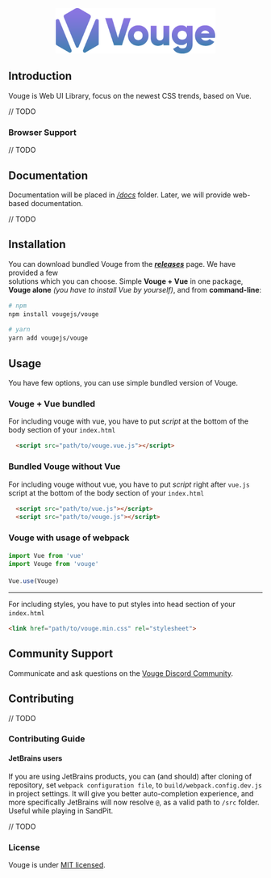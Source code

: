 <p align="center">
  <a href="https://github.com/VougeJS/Vouge">
    <img src="docs/assets/vouge-logo.png" height="90" alt="Vouge Logo">
  </a>
</p>

## Introduction

Vouge is Web UI Library, focus on the newest CSS trends, based on Vue.

// TODO

### Browser Support

// TODO

## Documentation

Documentation will be placed in [*/docs*](./docs) folder. Later, we will provide web-based documentation.

// TODO


## Installation

You can download bundled Vouge from the [***releases***](https://github.com/VougeJS/Vouge/releases) page. We have provided a few  
solutions which you can choose. Simple **Vouge + Vue** in one package, **Vouge alone** *(you have to install Vue by yourself)*, and from **command-line**:

``` bash
# npm
npm install vougejs/vouge
```

``` bash
# yarn
yarn add vougejs/vouge
```

## Usage

You have few options, you can use simple bundled version of Vouge.

### Vouge + Vue bundled

For including vouge with vue, you have to put *script* at the bottom of the body section of your `index.html`
```html
  <script src="path/to/vouge.vue.js"></script>
```

### Bundled Vouge without Vue
For including vouge without vue, you have to put *script* right after `vue.js` script at the bottom of the body section of your `index.html`
```html
  <script src="path/to/vue.js"></script>
  <script src="path/to/vouge.js"></script>
```

### Vouge with usage of webpack
```javascript
import Vue from 'vue'
import Vouge from 'vouge'

Vue.use(Vouge)
```

---

For including styles, you have to put styles into head section of your `index.html`
```html
<link href="path/to/vouge.min.css" rel="stylesheet">
```

## Community Support

Communicate and ask questions on the [Vouge Discord Community](https://discord.gg/qbqxa8t).

## Contributing

// TODO

### Contributing Guide

#### JetBrains users
If you are using JetBrains products, you can (and should) after cloning of repository,
set `webpack configuration file`, to `build/webpack.config.dev.js` in project settings.
It will give you better auto-completion experience, and more specifically JetBrains will now resolve `@`, as a valid path to `/src` folder.
Useful while playing in SandPit.

// TODO


### License

Vouge is under [MIT licensed](./LICENSE).
